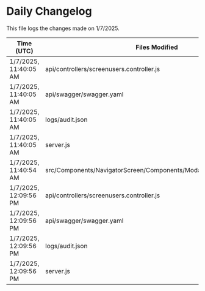 # Daily Changelog

This file logs the changes made on 1/7/2025.

| Time (UTC)             | Files Modified                    | Changes (Addition/Deletion) |
|------------------------|-----------------------------------|-----------------------------|
| 1/7/2025, 11:40:05 AM | api/controllers/screenusers.controller.js | 4 Additions & 4 Deletions |
| 1/7/2025, 11:40:05 AM | api/swagger/swagger.yaml | 6 Additions & 6 Deletions |
| 1/7/2025, 11:40:05 AM | logs/audit.json | 5 Additions & 5 Deletions |
| 1/7/2025, 11:40:05 AM | server.js | 4 Additions & 4 Deletions |
| 1/7/2025, 11:40:54 AM | src/Components/NavigatorScreen/Components/Modal/ModelLeft/LeftBody.js | 1 Additions & 0 Deletions|
| 1/7/2025, 12:09:56 PM | api/controllers/screenusers.controller.js | 4 Additions & 4 Deletions|
| 1/7/2025, 12:09:56 PM | api/swagger/swagger.yaml | 6 Additions & 6 Deletions|
| 1/7/2025, 12:09:56 PM | logs/audit.json | 5 Additions & 5 Deletions|
| 1/7/2025, 12:09:56 PM | server.js | 4 Additions & 4 Deletions|
